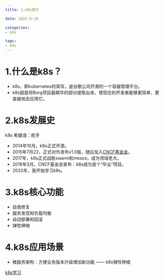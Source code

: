```yaml
---
title: 1.k8s简介

date: 2022-8-18

categories:
- k8s

tags:
- k8s
---
```


# 1.什么是k8s？
+ k8s，即kubernetes的简写，是谷歌公司开源的一个容器管理平台。
+ k8s就是将Borg项目最精华的部分提取出来，使现在的开发者能够更简单、更直接地去应用它。

# 2.k8s发展史
k8s 希腊语：舵手

+ 2014年10月，k8s正式开源。
+ 2015年7月22，正式对外发布v1.0版，随后加入[CNCF基金会](https://jimmysong.io/kubernetes-handbook/cloud-native/cncf.html)。
+ 2017年，k8s正式战胜swarm和mesos，成为领域老大。
+ 2018年3月，CNCF基金会宣布：k8s成为首个“毕业”项目。
+ 2022年，我开始学习k8s。

# 3.k8s核心功能



+ 自我修复
+ 服务发现和负载均衡
+ 自动部署和回滚
+ 弹性伸缩

# 4.k8s应用场景
+ 微服务架构：方便业务版本升级增加新功能 —— k8s弹性伸缩

[k8s学习](https://blog.mafeifan.com/DevOps/K8s/)
